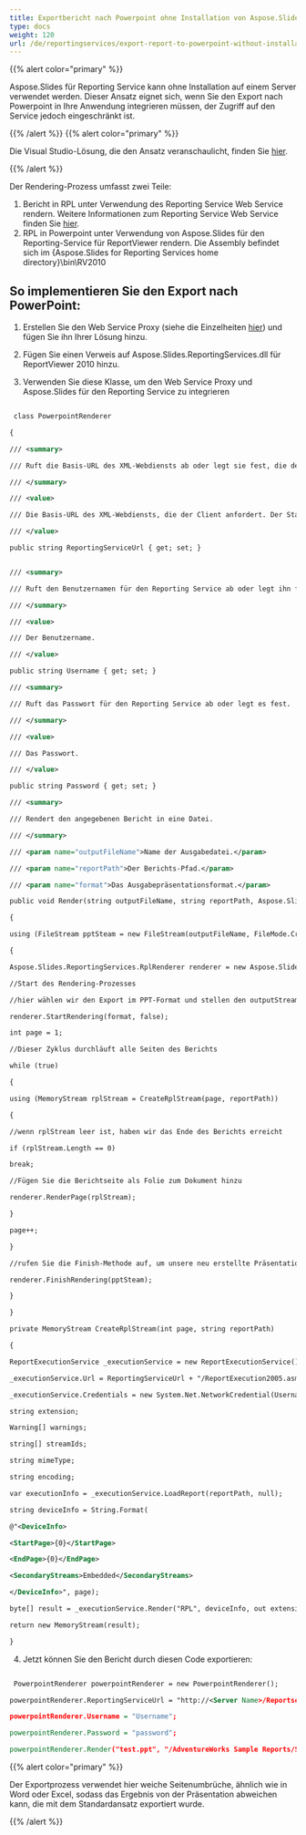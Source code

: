 ```yaml
---
title: Exportbericht nach Powerpoint ohne Installation von Aspose.Slides.ReportingService auf dem Server
type: docs
weight: 120
url: /de/reportingservices/export-report-to-powerpoint-without-installation-of-aspose-slides-reportingservice-on-server/
---
```


{{% alert color="primary" %}} 

Aspose.Slides für Reporting Service kann ohne Installation auf einem Server verwendet werden. Dieser Ansatz eignet sich, wenn Sie den Export nach Powerpoint in Ihre Anwendung integrieren müssen, der Zugriff auf den Service jedoch eingeschränkt ist.

{{% /alert %}} {{% alert color="primary" %}} 

Die Visual Studio-Lösung, die den Ansatz veranschaulicht, finden Sie [hier](attachments/10289165/10453062.zip).

{{% /alert %}} 

Der Rendering-Prozess umfasst zwei Teile:

1. Bericht in RPL unter Verwendung des Reporting Service Web Service rendern. Weitere Informationen zum Reporting Service Web Service finden Sie [hier](http://technet.microsoft.com/en-us/library/ms152787.aspx).
2. RPL in Powerpoint unter Verwendung von Aspose.Slides für den Reporting-Service für ReportViewer rendern. Die Assembly befindet sich im ﻿﻿﻿﻿﻿{Aspose.Slides for Reporting Services home directory}\bin\RV2010  
## **So implementieren Sie den Export nach PowerPoint:**
 1) Erstellen Sie den Web Service Proxy (siehe die Einzelheiten [hier](http://technet.microsoft.com/en-us/library/ms155134.aspx)) und fügen Sie ihn Ihrer Lösung hinzu.

 2) Fügen Sie einen Verweis auf Aspose.Slides.ReportingServices.dll für ReportViewer 2010 hinzu.

 3) Verwenden Sie diese Klasse, um den Web Service Proxy und Aspose.Slides für den Reporting Service zu integrieren

``` xml

 class PowerpointRenderer

{

/// <summary>

/// Ruft die Basis-URL des XML-Webdiensts ab oder legt sie fest, die der Client anfordert.

/// </summary>

/// <value>

/// Die Basis-URL des XML-Webdiensts, die der Client anfordert. Der Standardwert ist System.String.Empty.

/// </value>

public string ReportingServiceUrl { get; set; }


/// <summary>

/// Ruft den Benutzernamen für den Reporting Service ab oder legt ihn fest.

/// </summary>

/// <value>

/// Der Benutzername.

/// </value>

public string Username { get; set; }

/// <summary>

/// Ruft das Passwort für den Reporting Service ab oder legt es fest.

/// </summary>

/// <value>

/// Das Passwort.

/// </value>

public string Password { get; set; }

/// <summary>

/// Rendert den angegebenen Bericht in eine Datei.

/// </summary>

/// <param name="outputFileName">Name der Ausgabedatei.</param>

/// <param name="reportPath">Der Berichts-Pfad.</param>

/// <param name="format">Das Ausgabepräsentationsformat.</param>

public void Render(string outputFileName, string reportPath, Aspose.Slides.ReportingServices.OutputPresentationFormat format)

{

using (FileStream pptSteam = new FileStream(outputFileName, FileMode.Create))

{

Aspose.Slides.ReportingServices.RplRenderer renderer = new Aspose.Slides.ReportingServices.RplRenderer();

//Start des Rendering-Prozesses

//hier wählen wir den Export im PPT-Format und stellen den outputStream bereit

renderer.StartRendering(format, false);

int page = 1;

//Dieser Zyklus durchläuft alle Seiten des Berichts

while (true)

{

using (MemoryStream rplStream = CreateRplStream(page, reportPath))

{

//wenn rplStream leer ist, haben wir das Ende des Berichts erreicht

if (rplStream.Length == 0)

break;

//Fügen Sie die Berichtseite als Folie zum Dokument hinzu

renderer.RenderPage(rplStream);

}

page++;

}

//rufen Sie die Finish-Methode auf, um unsere neu erstellte Präsentation im Output-Stream zu speichern

renderer.FinishRendering(pptSteam);

}

}

private MemoryStream CreateRplStream(int page, string reportPath)

{

ReportExecutionService _executionService = new ReportExecutionService();

_executionService.Url = ReportingServiceUrl + "/ReportExecution2005.asmx";

_executionService.Credentials = new System.Net.NetworkCredential(Username, Password, string.Empty);

string extension;

Warning[] warnings;

string[] streamIds;

string mimeType;

string encoding;

var executionInfo = _executionService.LoadReport(reportPath, null);

string deviceInfo = String.Format(

@"<DeviceInfo>

<StartPage>{0}</StartPage>

<EndPage>{0}</EndPage>

<SecondaryStreams>Embedded</SecondaryStreams>

</DeviceInfo>", page);

byte[] result = _executionService.Render("RPL", deviceInfo, out extension, out mimeType, out encoding, out warnings, out streamIds);

return new MemoryStream(result);

}

```

 4) Jetzt können Sie den Bericht durch diesen Code exportieren:

``` xml

 PowerpointRenderer powerpointRenderer = new PowerpointRenderer();

powerpointRenderer.ReportingServiceUrl = "http://<Server Name>/Reportserver";

powerpointRenderer.Username = "Username";

powerpointRenderer.Password = "password";

powerpointRenderer.Render("test.ppt", "/AdventureWorks Sample Reports/Sales Order Detail SQL2008R2", Aspose.Slides.ReportingServices.OutputPresentationFormat.Ppt);

```

{{% alert color="primary" %}} 

Der Exportprozess verwendet hier weiche Seitenumbrüche, ähnlich wie in Word oder Excel, sodass das Ergebnis von der Präsentation abweichen kann, die mit dem Standardansatz exportiert wurde.

{{% /alert %}}